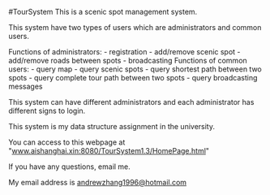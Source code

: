 #TourSystem
This is a scenic spot management system.

This system have two types of users which are administrators and common users.

Functions of administrators:
	- registration
	- add/remove scenic spot
	- add/remove roads between spots
	- broadcasting
Functions of common users:
	- query map
	- query scenic spots
	- query shortest path between two spots
	- query complete tour path between two spots
	- query broadcasting messages

This system can have different administrators and each administrator has different signs to login.

This system is my data structure assignment in the university.

You can access to this webpage at "www.aishanghai.xin:8080/TourSystem1.3/HomePage.html"

If you have any questions, email me.

My email address is andrewzhang1996@hotmail.com

